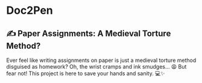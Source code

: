  # Doc2Pen
## ✍️ Paper Assignments: A Medieval Torture Method?

Ever feel like writing assignments on paper is just a medieval torture method disguised as homework? Oh, the wrist cramps and ink smudges... 😩 But fear not! This project is here to save your hands and sanity. 💻✨
